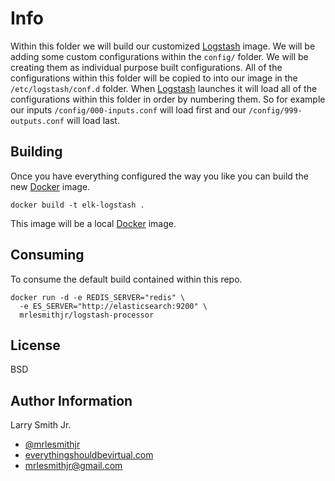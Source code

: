 Info
====

Within this folder we will build our customized [Logstash] image. We will be
adding some custom configurations within the `config/` folder. We will be
creating them as individual purpose built configurations. All of the configurations
within this folder will be copied to into our image in the `/etc/logstash/conf.d`
folder. When [Logstash] launches it will load all of the configurations within
this folder in order by numbering them. So for example our inputs `/config/000-inputs.conf`
will load first and our `/config/999-outputs.conf` will load last.

Building
--------
Once you have everything configured the way you like you can build the new
[Docker] image.
```
docker build -t elk-logstash .
```

This image will be a local [Docker] image.

Consuming
---------
To consume the default build contained within this repo.
```
docker run -d -e REDIS_SERVER="redis" \
  -e ES_SERVER="http://elasticsearch:9200" \
  mrlesmithjr/logstash-processor
```

License
-------

BSD

Author Information
------------------

Larry Smith Jr.
- [@mrlesmithjr]
- [everythingshouldbevirtual.com]
- [mrlesmithjr@gmail.com]


[Ansible]: <https://www.ansible.com/>
[Docker]: <https://www.docker.com>
[ELK Stack]: <https://www.elastic.co/products>
[Logstash]: <https://www.elastic.co/products/logstash>
[@mrlesmithjr]: <https://twitter.com/mrlesmithjr>
[everythingshouldbevirtual.com]: <http://everythingshouldbevirtual.com>
[mrlesmithjr@gmail.com]: <mailto:mrlesmithjr@gmail.com>
